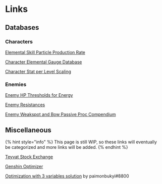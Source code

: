 # Links

## Databases

### Characters

[Elemental Skill Particle Production Rate](https://docs.google.com/spreadsheets/d/1G05DxDSjtBzj4PZtVjGRA4ATq76HPZa6e4kHVWS6mrA/edit?usp=sharing)

[Character Elemental Gauge Database](https://docs.google.com/spreadsheets/d/1uiJje5yqv7v2UKrWoBAgBMrHrrNemtkooo8JqAGJpP8/edit?usp=sharing)  

[Character Stat per Level Scaling](https://drive.google.com/file/d/17NFePVPY13xQaFizXgIM852yB0GLD02b/view)  

### Enemies

[Enemy HP Thresholds for Energy](https://docs.google.com/spreadsheets/d/1_z2tKyqWCybPGHGFBhibtfSeHm3by6aCME_OakNz7-8/edit#gid=672398441)

[Enemy Resistances](https://docs.google.com/spreadsheets/d/1wVY_BAj43AjRLqOOdjvXm-4_7FFraPOnFyie2gGBB70/edit?usp=sharing)

[Enemy Weakspot and Bow Passive Proc Compendium](https://docs.google.com/spreadsheets/d/15NsYXElFYFNXjnYGfp5seVkud3ASqgI0KXnAcWSPN0g/edit#gid=0)

## Miscellaneous

{% hint style="info" %}
This page is still WIP, so these links will eventually be categorized and more links will be added.
{% endhint %}

[Teyvat Stock Exchange](https://docs.google.com/spreadsheets/d/e/2PACX-1vS2WjDopV1zdHB02Bt1IAPtF8Bp5sZdxOhu_o6yJy8AQ1JNlCDCZaQEHPaBM9vpv1UcfM-6c6YoEeeR/pub)

[Genshin Optimizer](https://frzyc.github.io/genshin-optimizer/#/)

[Optimization with 3 variables solution](https://imgur.com/a/xjJ08Tz) by paimonbukyi\#8800

